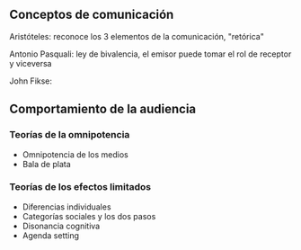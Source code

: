 ## Conceptos de comunicación

Aristóteles: reconoce los 3 elementos de la comunicación, "retórica"

Antonio Pasquali: ley de bivalencia, el emisor puede tomar el rol de receptor y viceversa

John Fikse: 

## Comportamiento de la audiencia

### Teorías de la omnipotencia

- Omnipotencia de los medios
- Bala de plata

### Teorías de los efectos limitados

- Diferencias individuales
- Categorías sociales y los dos pasos
- Disonancia cognitiva
- Agenda setting
